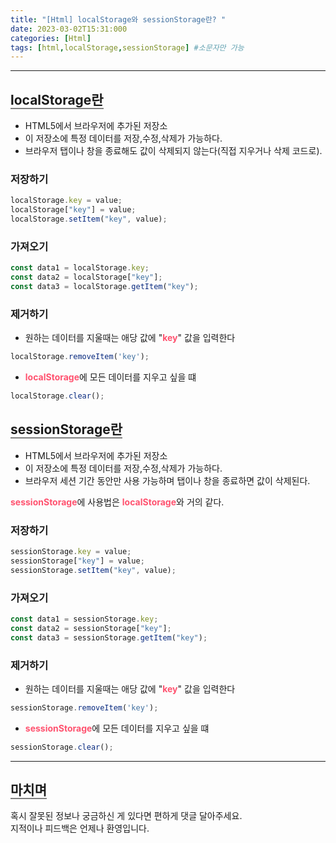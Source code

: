 ```yaml
---
title: "[Html] localStorage와 sessionStorage란? "
date: 2023-03-02T15:31:000
categories: [Html]
tags: [html,localStorage,sessionStorage] #소문자만 가능
---
```


---

## <b style="border-bottom:2px solid gray">localStorage란</b>
- HTML5에서 브라우저에 추가된 저장소
- 이 저장소에 특정 데이터를 저장,수정,삭제가 가능하다.
- 브라우저 탭이나 창을 종료해도 값이 삭제되지 않는다(직접 지우거나 삭제 코드로).

### <b>저장하기</b>
```js
localStorage.key = value;
localStorage["key"] = value;
localStorage.setItem("key", value);
```

### <b>가져오기</b>
```js
const data1 = localStorage.key;
const data2 = localStorage["key"];
const data3 = localStorage.getItem("key");
```

### <b>제거하기</b>
- 원하는 데이터를 지울때는 애당 값에 "<strong style="color:#ff526f">key</strong>" 값을 입력한다
```js
localStorage.removeItem('key');
```

- <strong style="color:#ff526f">localStorage</strong>에 모든 데이터를 지우고 싶을 떄
```js
localStorage.clear();
```


## <b style="border-bottom:2px solid gray">sessionStorage란</b>
- HTML5에서 브라우저에 추가된 저장소
- 이 저장소에 특정 데이터를 저장,수정,삭제가 가능하다.
- 브라우저 세션 기간 동안만 사용 가능하며 탭이나 창을 종료하면 값이 삭제된다.

<p><strong style="color:#ff526f">sessionStorage</strong>에 사용법은 <strong style="color:#ff526f">localStorage</strong>와 거의 같다.</p>

### <b>저장하기</b>
```js
sessionStorage.key = value;
sessionStorage["key"] = value;
sessionStorage.setItem("key", value);
```

### <b>가져오기</b>
```js
const data1 = sessionStorage.key;
const data2 = sessionStorage["key"];
const data3 = sessionStorage.getItem("key");
```

### <b>제거하기</b>
- 원하는 데이터를 지울때는 애당 값에 "<strong style="color:#ff526f">key</strong>" 값을 입력한다
```js
sessionStorage.removeItem('key');
```

- <strong style="color:#ff526f">sessionStorage</strong>에 모든 데이터를 지우고 싶을 떄
```js
sessionStorage.clear();
```

---

## <b style="border-bottom:2px solid gray"><b>마치며</b></b>
<P>혹시 잘못된 정보나 궁금하신 게 있다면 편하게 댓글 달아주세요.<br/>
지적이나 피드백은 언제나 환영입니다.</p>